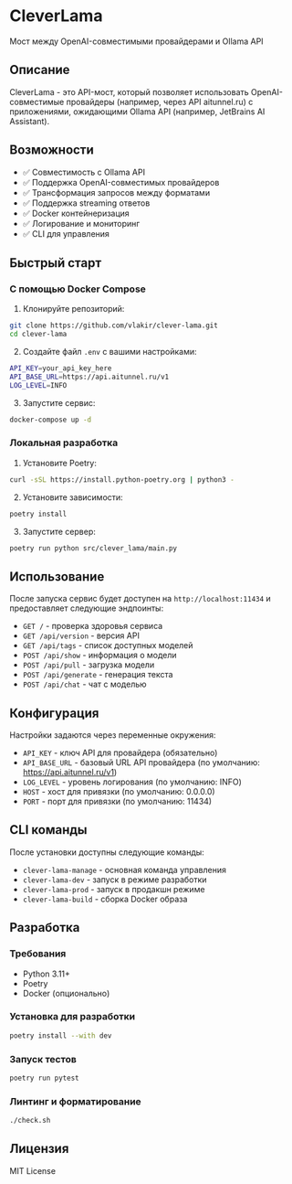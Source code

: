 # CleverLama

Мост между OpenAI-совместимыми провайдерами и Ollama API

## Описание

CleverLama - это API-мост, который позволяет использовать OpenAI-совместимые провайдеры 
(например, через API aitunnel.ru) с приложениями, ожидающими Ollama API (например, 
JetBrains AI Assistant).


## Возможности

- ✅ Совместимость с Ollama API
- ✅ Поддержка OpenAI-совместимых провайдеров
- ✅ Трансформация запросов между форматами
- ✅ Поддержка streaming ответов
- ✅ Docker контейнеризация
- ✅ Логирование и мониторинг
- ✅ CLI для управления

## Быстрый старт

### С помощью Docker Compose

1. Клонируйте репозиторий:
```bash
git clone https://github.com/vlakir/clever-lama.git
cd clever-lama
```

2. Создайте файл `.env` с вашими настройками:
```bash
API_KEY=your_api_key_here
API_BASE_URL=https://api.aitunnel.ru/v1
LOG_LEVEL=INFO
```

3. Запустите сервис:
```bash
docker-compose up -d
```

### Локальная разработка

1. Установите Poetry:
```bash
curl -sSL https://install.python-poetry.org | python3 -
```

2. Установите зависимости:
```bash
poetry install
```

3. Запустите сервер:
```bash
poetry run python src/clever_lama/main.py
```

## Использование

После запуска сервис будет доступен на `http://localhost:11434` и предоставляет следующие эндпоинты:

- `GET /` - проверка здоровья сервиса
- `GET /api/version` - версия API
- `GET /api/tags` - список доступных моделей
- `POST /api/show` - информация о модели
- `POST /api/pull` - загрузка модели
- `POST /api/generate` - генерация текста
- `POST /api/chat` - чат с моделью

## Конфигурация

Настройки задаются через переменные окружения:

- `API_KEY` - ключ API для провайдера (обязательно)
- `API_BASE_URL` - базовый URL API провайдера (по умолчанию: https://api.aitunnel.ru/v1)
- `LOG_LEVEL` - уровень логирования (по умолчанию: INFO)
- `HOST` - хост для привязки (по умолчанию: 0.0.0.0)
- `PORT` - порт для привязки (по умолчанию: 11434)

## CLI команды

После установки доступны следующие команды:

- `clever-lama-manage` - основная команда управления
- `clever-lama-dev` - запуск в режиме разработки
- `clever-lama-prod` - запуск в продакшн режиме
- `clever-lama-build` - сборка Docker образа

## Разработка

### Требования

- Python 3.11+
- Poetry
- Docker (опционально)

### Установка для разработки

```bash
poetry install --with dev
```

### Запуск тестов

```bash
poetry run pytest
```

### Линтинг и форматирование

```bash
./check.sh
```

## Лицензия

MIT License
